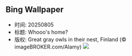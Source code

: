## Bing Wallpaper
- 时间: 20250805
- 标题: Whooo's home?
- 版权: Great gray owls in their nest, Finland (© imageBROKER.com/Alamy)
![](https://cn.bing.com/th?id=OHR.LaplandOwl_EN-US8965493818_UHD.jpg&rf=LaDigue_UHD.jpg&pid=hp&w=3840&h=2160&rs=1&c=4)
